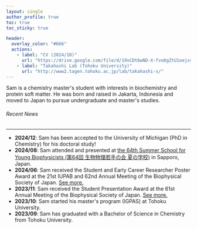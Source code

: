 ```yaml
---
layout: single
author_profile: true
toc: true
toc_sticky: true

header:
  overlay_color: "#666"
  actions:
    - label: "CV (2024/10)"
      url: "https://drive.google.com/file/d/19vCDt6wND-X-fvo6gZtU1oejxsWfaD5x/view?usp=sharing"
    - label: "Takahashi Lab (Tohoku University)"
      url: "http://www2.tagen.tohoku.ac.jp/lab/takahashi-s/"
---
```

Sam is a chemistry master's student with interests in biochemistry and protein soft matter.
He was born and raised in Jakarta, Indonesia and moved to Japan to pursue undergraduate and master's studies.

###### Recent News
---
- **2024/12**: Sam has been accepted to the University of Michigan (PhD in Chemistry) for his doctoral study!
- **2024/08**: Sam attended and presented at [the 64th Summer School for Young Biophysicists (第64回 生物物理若手の会 夏の学校)](https://bpwakate.net/summer2024/) in Sapporo, Japan.
- **2024/06**: Sam received the Student and Early Career Researcher Poster Award at the 21st IUPAB and 62nd Annual Meeting of the Biophysical Society of Japan. [See more.](https://www2.tagen.tohoku.ac.jp/lab/news_award/20240717/)
- **2023/11**: Sam received the Student Presentation Award at the 61st Annual Meeting of the Biophysical Society of Japan. [See more.](https://www.biophys.jp/ann/ann01_13.html)
- **2023/10**: Sam started his master's program (IGPAS) at Tohoku University.
- **2023/09**: Sam has graduated with a Bachelor of Science in Chemistry from Tohoku University.

